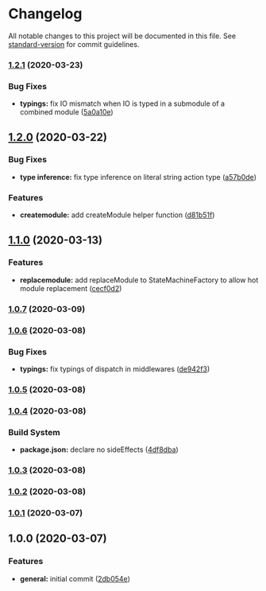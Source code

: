 # Changelog

All notable changes to this project will be documented in this file. See [standard-version](https://github.com/conventional-changelog/standard-version) for commit guidelines.

### [1.2.1](https://github.com/ezylean/makina/compare/v1.2.0...v1.2.1) (2020-03-23)


### Bug Fixes

* **typings:** fix IO mismatch when IO is typed in a submodule of a combined module ([5a0a10e](https://github.com/ezylean/makina/commit/5a0a10e))



## [1.2.0](https://github.com/ezylean/makina/compare/v1.1.0...v1.2.0) (2020-03-22)


### Bug Fixes

* **type inference:** fix type inference on literal string action type ([a57b0de](https://github.com/ezylean/makina/commit/a57b0de))


### Features

* **createmodule:** add createModule helper function ([d81b51f](https://github.com/ezylean/makina/commit/d81b51f))



## [1.1.0](https://github.com/ezylean/makina/compare/v1.0.7...v1.1.0) (2020-03-13)


### Features

* **replacemodule:** add replaceModule to StateMachineFactory to allow hot module replacement ([cecf0d2](https://github.com/ezylean/makina/commit/cecf0d2))



### [1.0.7](https://github.com/ezylean/makina/compare/v1.0.6...v1.0.7) (2020-03-09)



### [1.0.6](https://github.com/ezylean/makina/compare/v1.0.5...v1.0.6) (2020-03-08)


### Bug Fixes

* **typings:** fix typings of dispatch in middlewares ([de942f3](https://github.com/ezylean/makina/commit/de942f3))



### [1.0.5](https://github.com/ezylean/makina/compare/v1.0.4...v1.0.5) (2020-03-08)



### [1.0.4](https://github.com/ezylean/makina/compare/v1.0.3...v1.0.4) (2020-03-08)


### Build System

* **package.json:** declare no sideEffects ([4df8dba](https://github.com/ezylean/makina/commit/4df8dba))



### [1.0.3](https://github.com/ezylean/makina/compare/v1.0.2...v1.0.3) (2020-03-08)



### [1.0.2](https://github.com/ezylean/makina/compare/v1.0.1...v1.0.2) (2020-03-08)



### [1.0.1](https://github.com/ezylean/makina/compare/v1.0.0...v1.0.1) (2020-03-07)



## 1.0.0 (2020-03-07)


### Features

* **general:** initial commit ([2db054e](https://github.com/ezylean/makina/commit/2db054e))
